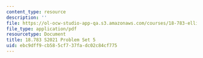 ```yaml
---
content_type: resource
description: ''
file: https://ol-ocw-studio-app-qa.s3.amazonaws.com/courses/18-783-elliptic-curves-spring-2021/ebc9dff9cb585cf737fadc02c84cf775_MIT18_783S21_PS5.pdf
file_type: application/pdf
resourcetype: Document
title: 18.783 S2021 Problem Set 5
uid: ebc9dff9-cb58-5cf7-37fa-dc02c84cf775
---
```

